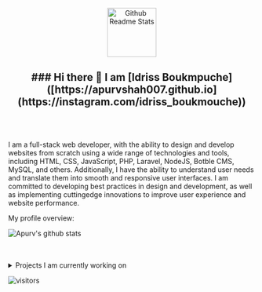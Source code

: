 <p align="center">
 <img width="100px" src="https://res.cloudinary.com/anuraghazra/image/upload/v1594908242/logo_ccswme.svg" align="center" alt="Github Readme Stats" />
 <h2 align="center">### Hi there 👋 I am [Idriss Boukmpuche]([https://apurvshah007.github.io](https://instagram.com/idriss_boukmouche))
</h2>
</p>
<br />
<br />

<div>
 <p>

I am a full-stack web developer, with the ability to
design and develop websites from scratch using a
wide range of technologies and tools, including
HTML, CSS, JavaScript, PHP, Laravel, NodeJS, Botble
CMS, MySQL, and others. Additionally, I have the
ability to understand user needs and translate them
into smooth and responsive user interfaces. I am
committed to developing best practices in design
and development, as well as implementing cuttingedge innovations to improve user experience and
website performance.

</h4>
</div>

<div><p>My profile overview: </p></div>

![Apurv's github stats](https://github-readme-stats.vercel.app/api?username=TerminalDZ&show_icons=true)
<br />
<br />
<br />
<details>
<summary>
  Projects I am currently working on
</summary>

<br />
[![Readme Card](https://github-readme-stats.vercel.app/api/pin/?username=TerminalDZ&repo=YouTube-Downloader)](https://github.com/TerminalDZ/YouTube_Downloader)
<br />
</details>

![visitors](https://visitor-badge.laobi.icu/badge?page_id=ApurvShh007.ApurvShah007)
